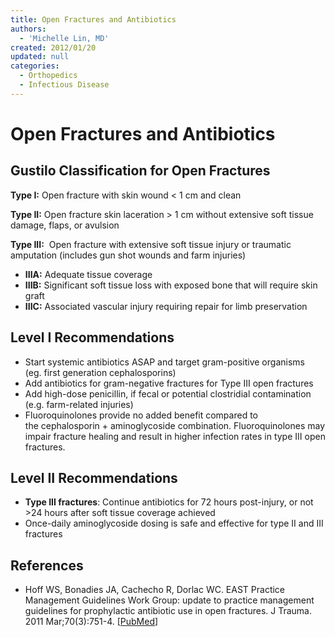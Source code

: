 ```yaml
---
title: Open Fractures and Antibiotics
authors:
  - 'Michelle Lin, MD'
created: 2012/01/20
updated: null
categories:
  - Orthopedics
  - Infectious Disease
---
```


# Open Fractures and Antibiotics

## Gustilo Classification for Open Fractures

**Type I:** Open fracture with skin wound &lt; 1 cm and clean

**Type II:** Open fracture skin laceration > 1 cm without extensive soft tissue damage, flaps, or avulsion 

**Type III:**  Open fracture with extensive soft tissue injury or traumatic amputation (includes gun shot wounds and farm injuries)

- **IIIA:** Adequate tissue coverage
- **IIIB:** Significant soft tissue loss with exposed bone that will require skin graft
- **IIIC:** Associated vascular injury requiring repair for limb preservation 

## Level I Recommendations

- Start systemic antibiotics ASAP and target gram-positive organisms (eg. first generation cephalosporins)
- Add antibiotics for gram-negative fractures for Type III open fractures
- Add <span class="drug">high-dose penicillin</span>, if fecal or potential clostridial contamination (e.g. farm-related injuries)
- <span class="drug">Fluoroquinolones</span> provide no added benefit compared to the <span class="drug">cephalosporin + aminoglycoside</span> combination. Fluoroquinolones may impair fracture healing and result in higher infection rates in type III open fractures. 

## Level II Recommendations

- **Type III fractures**: Continue antibiotics for 72 hours post-injury, or not >24 hours after soft tissue coverage achieved
- Once-daily aminoglycoside dosing is safe and effective for type II and III fractures 

## References

- Hoff WS, Bonadies JA, Cachecho R, Dorlac WC. EAST Practice Management Guidelines Work Group: update to practice management guidelines for prophylactic antibiotic use in open fractures. J Trauma. 2011 Mar;70(3):751-4. [[PubMed](http://www.ncbi.nlm.nih.gov/pubmed/?term=21610369)]

